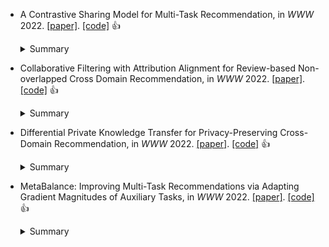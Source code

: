 

* A Contrastive Sharing Model for Multi-Task Recommendation, in *WWW* 2022. [\[paper\]](https://dl.acm.org/doi/pdf/10.1145/3485447.3512043). [\[code\]](https://github.com/salesforce/ICLRec) :thumbsup: 
    <details>
    <summary>Summary</summary>
    <strong>Motivation</strong>.  
    <strong>Solution</strong>. 
    <strong>Datasets</strong>.  
    <strong>Baselines</strong>. 
  

* Collaborative Filtering with Attribution Alignment for Review-based Non-overlapped Cross Domain Recommendation, in *WWW* 2022. [\[paper\]](https://dl.acm.org/doi/pdf/10.1145/3485447.3512166). [\[code\]]() :thumbsup: 
    <details>
    <summary>Summary</summary>
    <strong>Motivation</strong>.  
    <strong>Solution</strong>. 
    <strong>Datasets</strong>.  
    <strong>Baselines</strong>. 
      
      
* Differential Private Knowledge Transfer for Privacy-Preserving Cross-Domain Recommendation, in *WWW* 2022. [\[paper\]](https://dl.acm.org/doi/pdf/10.1145/3485447.3512192). [\[code\]]() :thumbsup: 
    <details>
    <summary>Summary</summary>
    <strong>Motivation</strong>.  
    <strong>Solution</strong>. 
    <strong>Datasets</strong>.  
    <strong>Baselines</strong>. 
      
* MetaBalance: Improving Multi-Task Recommendations via Adapting Gradient Magnitudes of Auxiliary Tasks, in *WWW* 2022. [\[paper\]](https://dl.acm.org/doi/pdf/10.1145/3485447.3512093). [\[code\]](https://github.com/facebookresearch/MetaBalance) :thumbsup: 
    <details>
    <summary>Summary</summary>
    <strong>Motivation</strong>.  
    <strong>Solution</strong>. 
    <strong>Datasets</strong>.  
    <strong>Baselines</strong>. 
